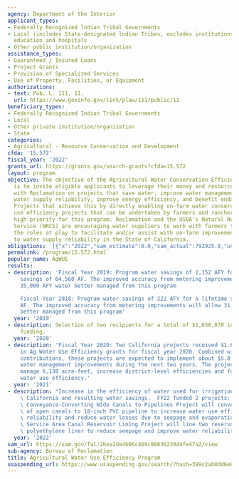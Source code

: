```yaml
---
agency: Department of the Interior
applicant_types:
- Federally Recognized lndian Tribal Governments
- Local (includes State-designated lndian Tribes, excludes institutions of higher
  education and hospitals
- Other public institution/organization
assistance_types:
- Guaranteed / Insured Loans
- Project Grants
- Provision of Specialized Services
- Use of Property, Facilities, or Equipment
authorizations:
- text: Pub. L. 111, 11.
  url: https://www.govinfo.gov/link/plaw/111/public/11
beneficiary_types:
- Federally Recognized Indian Tribal Governments
- Local
- Other private institution/organization
- State
categories:
- Agricultural - Resource Conservation and Development
cfda: '15.572'
fiscal_year: '2022'
grants_url: https://grants.gov/search-grants?cfda=15.572
layout: program
objective: The objective of the Agricultural Water Conservation Efficiency Program
  is to invite eligible applicants to leverage their money and resources by cost sharing
  with Reclamation on projects that save water, improve water management, increase
  water supply reliability, improve energy efficiency, and benefit endangered species.
  Projects that achieve this by directly enabling on-farm water conservation or water
  use efficiency projects that can be undertaken by farmers and ranchers remain a
  high priority for this program. Reclamation and the USDA's Natural Resource Conservation
  Service (NRCS) are encouraging water suppliers to work with farmers to identify
  the roles at play to facilitate and/or assist with on-farm improvements that contribute
  to water supply reliability in the State of California.
obligations: '[{"x":"2022","sam_estimate":0.0,"sam_actual":792925.0,"usa_spending_actual":766925.0},{"x":"2023","sam_estimate":500000.0,"sam_actual":0.0,"usa_spending_actual":0.0},{"x":"2024","sam_estimate":500000.0,"sam_actual":0.0,"usa_spending_actual":0.0}]'
permalink: /program/15.572.html
popular_name: AgWUE
results:
- description: 'Fiscal Year 2019: Program water savings of 2,152 AFY for a lifetime
    savings of 64,560 AF. The improved accuracy from metering improvements will allow
    35,000 AFY water better managed from this program

    Fiscal Year 2018: Program water savings of 222 AFY for a lifetime savings of 5,178
    AF. The improved accuracy from metering improvements will allow 31,000 AFY water
    better managed from this program'
  year: '2019'
- description: Selection of two recipients for a total of $1,658,870 in FY 2020 Federal
    funding.
  year: '2020'
- description: 'Fiscal Year 2020: Two California projects received $1.65 million total
    in Ag Water Use Efficiency grants for fiscal year 2020. Combined with local cost-share
    contributions, these projects are expected to implement about $5.0 million in
    water management improvements during the next two years. The projects will better
    manage 6,138 acre-feet, increase district-level efficiencies and facilitate farm
    water use efficiency.'
  year: '2021'
- description: "Increase in the efficiency of water used for irrigation purposes within\
    \ California and resulting water savings.  FY22 funded 2 projects: \n\nThe Pipeline\
    \ Conveyance-Converting Wide Canals to Pipelines Project will convert 4,100 feet\
    \ of open canals to 18-inch PVC pipeline to increase water use efficiency and\
    \ reliability and reduce water losses due to seepage and evaporation. \n\nThe\
    \ Service Area Canal Reservoir Lining Project will line two reservoirs with high-density\
    \ polyethylene liner to reduce seepage and improve water reliability."
  year: '2022'
sam_url: https://sam.gov/fal/2bea2de4b06c469c86636239d4fe47a2/view
sub-agency: Bureau of Reclamation
title: Agricultural Water Use Efficiency Program
usaspending_url: https://www.usaspending.gov/search/?hash=399c2ab0dd6e0403d8804b0803ca1c99
---
```

